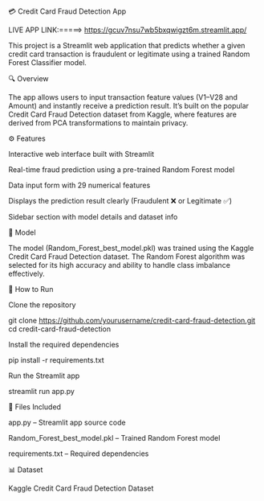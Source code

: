 💳 Credit Card Fraud Detection App


LIVE APP LINK:=====> https://gcuv7nsu7wb5bxqwigzt6m.streamlit.app/

This project is a Streamlit web application that predicts whether a given credit card transaction is fraudulent or legitimate using a trained Random Forest Classifier model.

🔍 Overview

The app allows users to input transaction feature values (V1–V28 and Amount) and instantly receive a prediction result. It’s built on the popular Credit Card Fraud Detection dataset from Kaggle, where features are derived from PCA transformations to maintain privacy.

⚙️ Features

Interactive web interface built with Streamlit

Real-time fraud prediction using a pre-trained Random Forest model

Data input form with 29 numerical features

Displays the prediction result clearly (Fraudulent ❌ or Legitimate ✅)

Sidebar section with model details and dataset info

🧠 Model

The model (Random_Forest_best_model.pkl) was trained using the Kaggle Credit Card Fraud Detection dataset. The Random Forest algorithm was selected for its high accuracy and ability to handle class imbalance effectively.

🚀 How to Run

Clone the repository

git clone https://github.com/yourusername/credit-card-fraud-detection.git
cd credit-card-fraud-detection


Install the required dependencies

pip install -r requirements.txt


Run the Streamlit app

streamlit run app.py

🧾 Files Included

app.py – Streamlit app source code

Random_Forest_best_model.pkl – Trained Random Forest model

requirements.txt – Required dependencies

📊 Dataset

Kaggle Credit Card Fraud Detection Dataset
